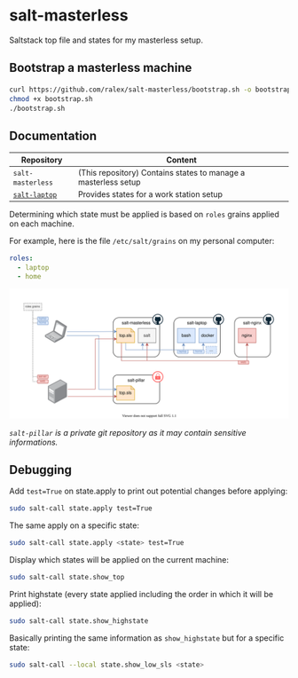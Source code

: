 # salt-masterless

Saltstack top file and states for my masterless setup.

## Bootstrap a masterless machine

```bash
curl https://github.com/ralex/salt-masterless/bootstrap.sh -o bootstrap.sh
chmod +x bootstrap.sh
./bootstrap.sh
```

## Documentation

|Repository|Content|
|---|---|
|`salt-masterless`|(This repository) Contains states to manage a masterless setup|
|[`salt-laptop`](https://github.com/ralex/salt-laptop)| Provides states for a work station setup|

Determining which state must be applied is based on `roles` grains applied on each machine.

For example, here is the file `/etc/salt/grains` on my personal computer:

```yaml
roles:
  - laptop
  - home
```

![Diagram](docs/diagram.svg)

*`salt-pillar` is a private git repository as it may contain sensitive informations.*

## Debugging

Add `test=True` on state.apply to print out potential changes before applying:
```bash
sudo salt-call state.apply test=True
```

The same apply on a specific state:
```bash
sudo salt-call state.apply <state> test=True
```

Display which states will be applied on the current machine:
```bash
sudo salt-call state.show_top
```

Print highstate (every state applied including the order in which it will be applied):
```bash
sudo salt-call state.show_highstate
```

Basically printing the same information as `show_highstate` but for a specific state:
```bash
sudo salt-call --local state.show_low_sls <state>
```
